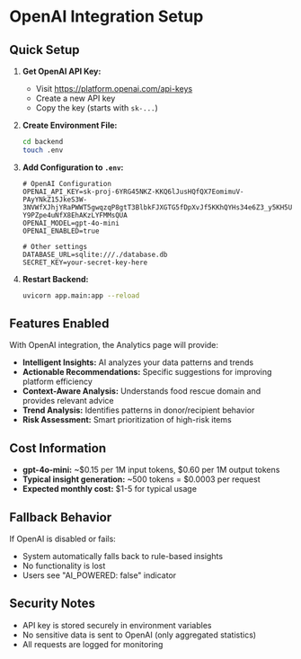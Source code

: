 # OpenAI Integration Setup

## Quick Setup

1. **Get OpenAI API Key:**
   - Visit https://platform.openai.com/api-keys
   - Create a new API key
   - Copy the key (starts with `sk-...`)

2. **Create Environment File:**
   ```bash
   cd backend
   touch .env
   ```

3. **Add Configuration to `.env`:**
   ```env
   # OpenAI Configuration
   OPENAI_API_KEY=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
   OPENAI_MODEL=gpt-4o-mini
   OPENAI_ENABLED=true
   
   # Other settings
   DATABASE_URL=sqlite:///./database.db
   SECRET_KEY=your-secret-key-here
   ```

4. **Restart Backend:**
   ```bash
   uvicorn app.main:app --reload
   ```

## Features Enabled

With OpenAI integration, the Analytics page will provide:

- **Intelligent Insights:** AI analyzes your data patterns and trends
- **Actionable Recommendations:** Specific suggestions for improving platform efficiency
- **Context-Aware Analysis:** Understands food rescue domain and provides relevant advice
- **Trend Analysis:** Identifies patterns in donor/recipient behavior
- **Risk Assessment:** Smart prioritization of high-risk items

## Cost Information

- **gpt-4o-mini:** ~$0.15 per 1M input tokens, $0.60 per 1M output tokens
- **Typical insight generation:** ~500 tokens = $0.0003 per request
- **Expected monthly cost:** $1-5 for typical usage

## Fallback Behavior

If OpenAI is disabled or fails:
- System automatically falls back to rule-based insights
- No functionality is lost
- Users see "AI_POWERED: false" indicator

## Security Notes

- API key is stored securely in environment variables
- No sensitive data is sent to OpenAI (only aggregated statistics)
- All requests are logged for monitoring
